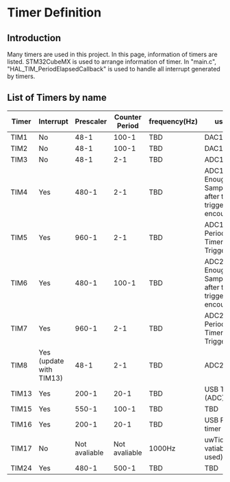 # Timer Definition

## Introduction
Many timers are used in this project. In this page, information of timers are listed.
STM32CubeMX is used to arrange information of timer.
In "main.c", "HAL_TIM_PeriodElapsedCallback" is used to handle all interrupt generated by timers.

## List of Timers by name

   |Timer|Interrupt|Prescaler|Counter Period|frequency(Hz)|usage|
   |-----|---------|---------|--------------|-------------|-----|
   |TIM1|No|48-1|100-1|TBD|DAC1_Out1|
   |TIM2|No|48-1|100-1|TBD|DAC1_Out2|
   |TIM3|No|48-1|2-1|TBD|ADC1|
   |TIM4|Yes|480-1|2-1|TBD|ADC1 Enough Samples after the triggered encountered|
   |TIM5|Yes|960-1|2-1|TBD|ADC1 Periodic Timer Trigger|
   |TIM6|Yes|480-1|100-1|TBD|ADC2 Enough Samples after the triggered encountered|
   |TIM7|Yes|960-1|2-1|TBD|ADC2 Periodic Timer Trigger|
   |TIM8|Yes (update with TIM13)|48-1|2-1|TBD|ADC2|
   |TIM13|Yes|200-1|20-1|TBD|USB Tx (ADC)|
   |TIM15|Yes|550-1|100-1|TBD|TBD|
   |TIM16|Yes|200-1|20-1|TBD|USB Polling timer|
   |TIM17|No|Not avaliable|Not avaliable|1000Hz| uwTick vatiable(not used)|
   |TIM24|Yes|480-1|500-1|TBD|TBD|